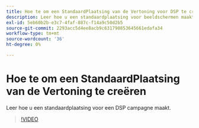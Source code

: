 ```yaml
---
title: Hoe te om een StandaardPlaatsing van de Vertoning voor DSP te creëren
description: Leer hoe u een standaardplaatsing voor beeldschermen maakt.
exl-id: 5eb60b2b-e3c7-4faf-887c-f14a9c50d2b5
source-git-commit: 2293acc5d4ee8acb9c631790853645661edafa34
workflow-type: tm+mt
source-wordcount: '36'
ht-degree: 0%

---
```


# Hoe te om een StandaardPlaatsing van de Vertoning te creëren

Leer hoe u een standaardplaatsing voor een DSP campagne maakt.

>[!VIDEO](https://video.tv.adobe.com/v/340454)

